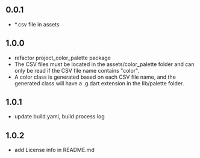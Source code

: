 ## 0.0.1
* *.csv file in assets

## 1.0.0
* refactor project_color_palette package
* The CSV files must be located in the assets/color_palette folder and can only be read if the CSV file name contains "color".
* A color class is generated based on each CSV file name, and the generated class will have a .g.dart extension in the lib/palette folder.

## 1.0.1
* update build.yaml, build process log

## 1.0.2
* add License info in README.md